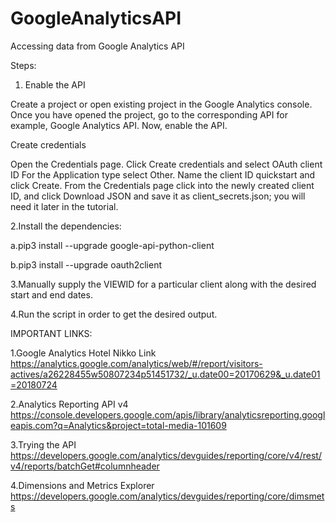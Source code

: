# GoogleAnalyticsAPI
Accessing data from Google Analytics API


Steps:

1. Enable the API

Create a project or open existing project in the Google Analytics console. Once you have opened the project, go to the corresponding API for example, Google Analytics API. Now, enable the API.

Create credentials

Open the Credentials page.
Click Create credentials and select OAuth client ID
For the Application type select Other.
Name the client ID quickstart and click Create.
From the Credentials page click into the newly created client ID, and click Download JSON and save it as client_secrets.json; you will need it later in the tutorial.

2.Install the dependencies: 

  a.pip3 install --upgrade google-api-python-client
  
  b.pip3 install --upgrade oauth2client

3.Manually supply the VIEWID for a particular client along with the desired start and end dates.

4.Run the script in order to get the desired output.


IMPORTANT LINKS:

1.Google Analytics Hotel Nikko Link
https://analytics.google.com/analytics/web/#/report/visitors-actives/a26228455w50807234p51451732/_u.date00=20170629&_u.date01=20180724

2.Analytics Reporting API v4
https://console.developers.google.com/apis/library/analyticsreporting.googleapis.com?q=Analytics&project=total-media-101609

3.Trying the API
https://developers.google.com/analytics/devguides/reporting/core/v4/rest/v4/reports/batchGet#columnheader

4.Dimensions and Metrics Explorer
https://developers.google.com/analytics/devguides/reporting/core/dimsmets


